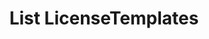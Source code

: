 ---
title: List LicenseTemplates
excerpt: Retrieve a paginated, filtered list of LicenseTemplates
api:
  file: swagger.json
  operationId: post_api-v2-licenses-templates
hidden: false
---